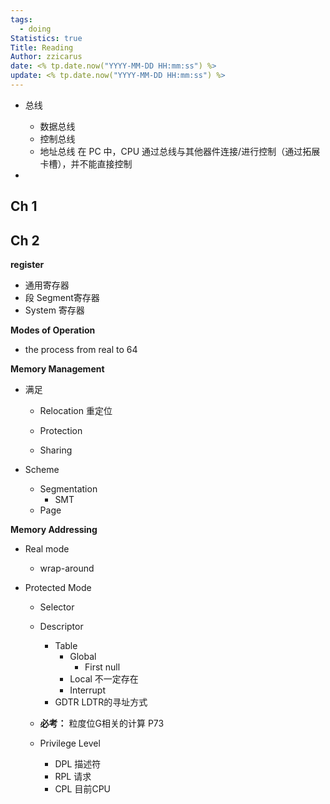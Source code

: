 ```yaml
---
tags:
  - doing
Statistics: true
Title: Reading
Author: zzicarus
date: <% tp.date.now("YYYY-MM-DD HH:mm:ss") %>
update: <% tp.date.now("YYYY-MM-DD HH:mm:ss") %>
---
```

- 总线
	- 数据总线
	- 控制总线
	- 地址总线
	在 PC 中，CPU 通过总线与其他器件连接/进行控制（通过拓展卡槽），并不能直接控制

- 

## Ch 1

## Ch 2 

**register**

- 通用寄存器
- 段 Segment寄存器
- System 寄存器

**Modes of Operation**

- the process from real to 64

**Memory Management**

- 满足

	- Relocation 重定位

	- Protection

	- Sharing

- Scheme

	- Segmentation
		- SMT
	- Page

**Memory Addressing**

- Real mode

	- wrap-around

- Protected Mode

	- Selector
	- Descriptor
		- Table
			- Global
				- First null
			- Local 不一定存在
			- Interrupt
		- GDTR LDTR的寻址方式

	- **必考：** 粒度位G相关的计算 P73

	- Privilege Level
		- DPL 描述符
		- RPL 请求
		- CPL 目前CPU
